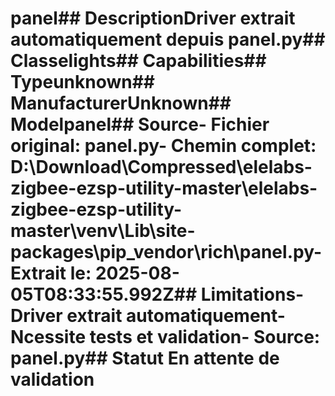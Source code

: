 # panel##  DescriptionDriver extrait automatiquement depuis panel.py##  Classelights##  Capabilities##  Typeunknown##  ManufacturerUnknown##  Modelpanel##  Source- **Fichier original**: panel.py- **Chemin complet**: D:\Download\Compressed\elelabs-zigbee-ezsp-utility-master\elelabs-zigbee-ezsp-utility-master\venv\Lib\site-packages\pip\_vendor\rich\panel.py- **Extrait le**: 2025-08-05T08:33:55.992Z##  Limitations- Driver extrait automatiquement- Ncessite tests et validation- Source: panel.py##  Statut En attente de validation
